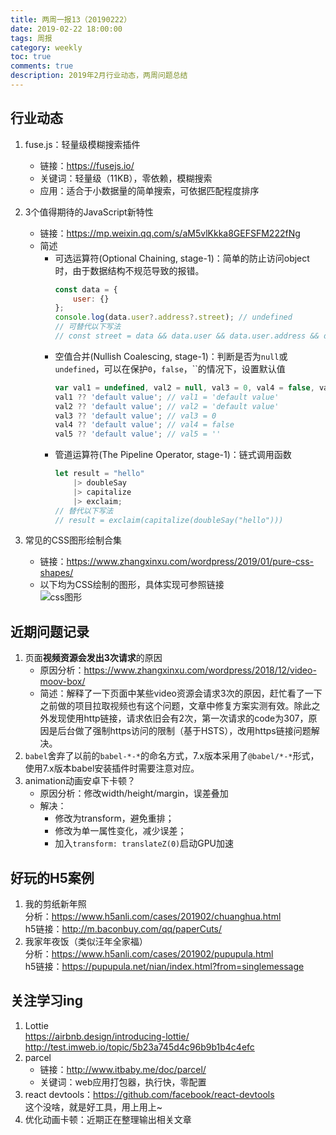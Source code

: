 ```yaml
---
title: 两周一报13（20190222）
date: 2019-02-22 18:00:00
tags: 周报
category: weekly
toc: true
comments: true
description: 2019年2月行业动态，两周问题总结
---
```

## 行业动态   
1. fuse.js：轻量级模糊搜索插件   

    - 链接：https://fusejs.io/
    - 关键词：轻量级（11KB），零依赖，模糊搜索
    - 应用：适合于小数据量的简单搜索，可依据匹配程度排序
   
2. 3个值得期待的JavaScript新特性      

    - 链接：https://mp.weixin.qq.com/s/aM5vlKkka8GEFSFM222fNg   
    - 简述   
      - 可选运算符(Optional Chaining, stage-1)：简单的防止访问object时，由于数据结构不规范导致的报错。   
        ```JavaScript
        const data = {
            user: {}
        };
        console.log(data.user?.address?.street); // undefined
        // 可替代以下写法
        // const street = data && data.user && data.user.address && data.user.address.street;
        ```
      - 空值合并(Nullish Coalescing, stage-1)：判断是否为`null`或`undefined`，可以在保护`0`，`false`，``的情况下，设置默认值
        ```JavaScript
        var val1 = undefined, val2 = null, val3 = 0, val4 = false, val5 = '';
        val1 ?? 'default value'; // val1 = 'default value'
        val2 ?? 'default value'; // val2 = 'default value'
        val3 ?? 'default value'; // val3 = 0
        val4 ?? 'default value'; // val4 = false
        val5 ?? 'default value'; // val5 = ''
        ```
      - 管道运算符(The Pipeline Operator, stage-1)：链式调用函数
        ```JavaScript
        let result = "hello"
            |> doubleSay
            |> capitalize
            |> exclaim;
        // 替代以下写法
        // result = exclaim(capitalize(doubleSay("hello")))
        ```
   
3. 常见的CSS图形绘制合集   
    - 链接：https://www.zhangxinxu.com/wordpress/2019/01/pure-css-shapes/
    - 以下均为CSS绘制的图形，具体实现可参照链接   
    ![css图形](https://img10.360buyimg.com/imagetools/jfs/t1/18445/22/7664/76460/5c6fa789Eef5f2834/29d0c0d187e37344.jpg)   

## 近期问题记录
1. 页面**视频资源会发出3次请求**的原因
    - 原因分析：https://www.zhangxinxu.com/wordpress/2018/12/video-moov-box/
    - 简述：解释了一下页面中某些video资源会请求3次的原因，赶忙看了一下之前做的项目拉取视频也有这个问题，文章中修复方案实测有效。除此之外发现使用http链接，请求依旧会有2次，第一次请求的code为307，原因是后台做了强制https访问的限制（基于HSTS），改用https链接问题解决。
2. `babel`舍弃了以前的`babel-*-*`的命名方式，7.x版本采用了`@babel/*-*`形式，使用7.x版本babel安装插件时需要注意对应。   
3. animation动画安卓下卡顿？   
    - 原因分析：修改width/height/margin，误差叠加
    - 解决：   
        - 修改为transform，避免重排；
        - 修改为单一属性变化，减少误差；
        - 加入`transform: translateZ(0)`启动GPU加速

## 好玩的H5案例
1. 我的剪纸新年照  
    分析：https://www.h5anli.com/cases/201902/chuanghua.html   
    h5链接：http://m.baconbuy.com/qq/paperCuts/     
2. 我家年夜饭（类似汪年全家福）   
    分析：https://www.h5anli.com/cases/201902/pupupula.html     
    h5链接：https://pupupula.net/nian/index.html?from=singlemessage     

## 关注学习ing
1. Lottie   
https://airbnb.design/introducing-lottie/  
http://test.imweb.io/topic/5b23a745d4c96b9b1b4c4efc
2. parcel   
    - 链接：http://www.itbaby.me/doc/parcel/  
    - 关键词：web应用打包器，执行快，零配置
3. react devtools：https://github.com/facebook/react-devtools   
这个没啥，就是好工具，用上用上~   
4. 优化动画卡顿：近期正在整理输出相关文章

